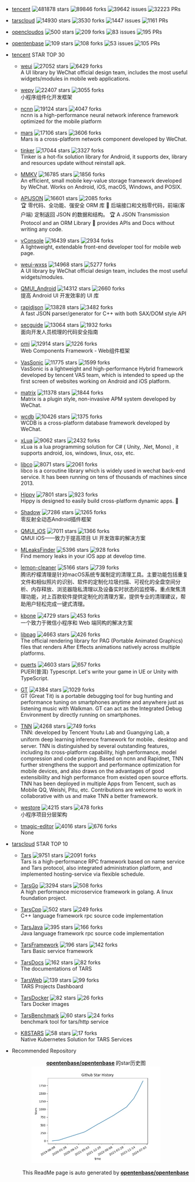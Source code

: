 
+ [tencent](https://github.com/tencent)
![481878 stars](https://img.shields.io/badge/Stars-481878-green)
![89846 forks](https://img.shields.io/badge/Forks-89846-green)
![39642 issues](https://img.shields.io/badge/Issues-39642-green)
![32223 PRs](https://img.shields.io/badge/PRs-32223-green)

+ [tarscloud](https://github.com/tarscloud)
![14930 stars](https://img.shields.io/badge/Stars-14930-green)
![3530 forks](https://img.shields.io/badge/Forks-3530-green)
![1447 issues](https://img.shields.io/badge/Issues-1447-green)
![1161 PRs](https://img.shields.io/badge/PRs-1161-green)

+ [opencloudos](https://github.com/opencloudos)
![500 stars](https://img.shields.io/badge/Stars-500-green)
![209 forks](https://img.shields.io/badge/Forks-209-green)
![83 issues](https://img.shields.io/badge/Issues-83-green)
![195 PRs](https://img.shields.io/badge/PRs-195-green)

+ [opentenbase](https://github.com/opentenbase)
![109 stars](https://img.shields.io/badge/Stars-109-green)
![108 forks](https://img.shields.io/badge/Forks-108-green)
![53 issues](https://img.shields.io/badge/Issues-53-green)
![105 PRs](https://img.shields.io/badge/PRs-105-green)



+ [tencent](https://github.com/tencent) STAR TOP 30
    
    + [weui](https://github.com/tencent/weui) 
    ![27052 stars](https://img.shields.io/badge/Stars-27052-green)
    ![6429 forks](https://img.shields.io/badge/Forks-6429-green)  
    A UI library by WeChat official design team, includes the most useful widgets/modules in mobile web applications.
    
    + [wepy](https://github.com/tencent/wepy) 
    ![22407 stars](https://img.shields.io/badge/Stars-22407-green)
    ![3055 forks](https://img.shields.io/badge/Forks-3055-green)  
    小程序组件化开发框架
    
    + [ncnn](https://github.com/tencent/ncnn) 
    ![19124 stars](https://img.shields.io/badge/Stars-19124-green)
    ![4047 forks](https://img.shields.io/badge/Forks-4047-green)  
    ncnn is a high-performance neural network inference framework optimized for the mobile platform
    
    + [mars](https://github.com/tencent/mars) 
    ![17106 stars](https://img.shields.io/badge/Stars-17106-green)
    ![3606 forks](https://img.shields.io/badge/Forks-3606-green)  
    Mars is a cross-platform network component  developed by WeChat.
    
    + [tinker](https://github.com/tencent/tinker) 
    ![17044 stars](https://img.shields.io/badge/Stars-17044-green)
    ![3327 forks](https://img.shields.io/badge/Forks-3327-green)  
    Tinker is a hot-fix solution library for Android, it supports dex, library and resources update without reinstall apk.
    
    + [MMKV](https://github.com/tencent/MMKV) 
    ![16785 stars](https://img.shields.io/badge/Stars-16785-green)
    ![1856 forks](https://img.shields.io/badge/Forks-1856-green)  
    An efficient, small mobile key-value storage framework developed by WeChat. Works on Android, iOS, macOS, Windows, and POSIX.
    
    + [APIJSON](https://github.com/tencent/APIJSON) 
    ![16601 stars](https://img.shields.io/badge/Stars-16601-green)
    ![2085 forks](https://img.shields.io/badge/Forks-2085-green)  
    🏆 零代码、全功能、强安全 ORM 库 🚀 后端接口和文档零代码，前端(客户端) 定制返回 JSON 的数据和结构。 🏆 A JSON Transmission Protocol and an ORM Library 🚀  provides APIs and Docs without writing any code.
    
    + [vConsole](https://github.com/tencent/vConsole) 
    ![16439 stars](https://img.shields.io/badge/Stars-16439-green)
    ![2934 forks](https://img.shields.io/badge/Forks-2934-green)  
    A lightweight, extendable front-end developer tool for mobile web page.
    
    + [weui-wxss](https://github.com/tencent/weui-wxss) 
    ![14968 stars](https://img.shields.io/badge/Stars-14968-green)
    ![5277 forks](https://img.shields.io/badge/Forks-5277-green)  
    A UI library by WeChat official design team, includes the most useful widgets/modules.
    
    + [QMUI_Android](https://github.com/tencent/QMUI_Android) 
    ![14312 stars](https://img.shields.io/badge/Stars-14312-green)
    ![2660 forks](https://img.shields.io/badge/Forks-2660-green)  
    提高 Android UI 开发效率的 UI 库
    
    + [rapidjson](https://github.com/tencent/rapidjson) 
    ![13828 stars](https://img.shields.io/badge/Stars-13828-green)
    ![3482 forks](https://img.shields.io/badge/Forks-3482-green)  
    A fast JSON parser/generator for C++ with both SAX/DOM style API
    
    + [secguide](https://github.com/tencent/secguide) 
    ![13064 stars](https://img.shields.io/badge/Stars-13064-green)
    ![1932 forks](https://img.shields.io/badge/Forks-1932-green)  
    面向开发人员梳理的代码安全指南
    
    + [omi](https://github.com/tencent/omi) 
    ![12914 stars](https://img.shields.io/badge/Stars-12914-green)
    ![1226 forks](https://img.shields.io/badge/Forks-1226-green)  
    Web Components Framework - Web组件框架
    
    + [VasSonic](https://github.com/tencent/VasSonic) 
    ![11775 stars](https://img.shields.io/badge/Stars-11775-green)
    ![1599 forks](https://img.shields.io/badge/Forks-1599-green)  
    VasSonic is a lightweight and high-performance Hybrid framework developed by tencent VAS team, which is intended to speed up the first screen of websites working on Android and iOS platform. 
    
    + [matrix](https://github.com/tencent/matrix) 
    ![11378 stars](https://img.shields.io/badge/Stars-11378-green)
    ![1844 forks](https://img.shields.io/badge/Forks-1844-green)  
    Matrix is a plugin style, non-invasive APM system developed by WeChat.
    
    + [wcdb](https://github.com/tencent/wcdb) 
    ![10426 stars](https://img.shields.io/badge/Stars-10426-green)
    ![1375 forks](https://img.shields.io/badge/Forks-1375-green)  
    WCDB is a cross-platform database framework developed by WeChat.
    
    + [xLua](https://github.com/tencent/xLua) 
    ![9062 stars](https://img.shields.io/badge/Stars-9062-green)
    ![2432 forks](https://img.shields.io/badge/Forks-2432-green)  
    xLua is a lua programming solution for  C# ( Unity, .Net, Mono) , it supports android, ios, windows, linux, osx, etc.
    
    + [libco](https://github.com/tencent/libco) 
    ![8071 stars](https://img.shields.io/badge/Stars-8071-green)
    ![2061 forks](https://img.shields.io/badge/Forks-2061-green)  
    libco is a coroutine library which is widely used in wechat  back-end service. It has been running on tens of thousands of machines since 2013.
    
    + [Hippy](https://github.com/tencent/Hippy) 
    ![7801 stars](https://img.shields.io/badge/Stars-7801-green)
    ![923 forks](https://img.shields.io/badge/Forks-923-green)  
    Hippy is designed to easily build cross-platform dynamic apps. 👏
    
    + [Shadow](https://github.com/tencent/Shadow) 
    ![7286 stars](https://img.shields.io/badge/Stars-7286-green)
    ![1265 forks](https://img.shields.io/badge/Forks-1265-green)  
    零反射全动态Android插件框架
    
    + [QMUI_iOS](https://github.com/tencent/QMUI_iOS) 
    ![7011 stars](https://img.shields.io/badge/Stars-7011-green)
    ![1366 forks](https://img.shields.io/badge/Forks-1366-green)  
    QMUI iOS——致力于提高项目 UI 开发效率的解决方案
    
    + [MLeaksFinder](https://github.com/tencent/MLeaksFinder) 
    ![5396 stars](https://img.shields.io/badge/Stars-5396-green)
    ![928 forks](https://img.shields.io/badge/Forks-928-green)  
    Find memory leaks in your iOS app at develop time.
    
    + [lemon-cleaner](https://github.com/tencent/lemon-cleaner) 
    ![5166 stars](https://img.shields.io/badge/Stars-5166-green)
    ![739 forks](https://img.shields.io/badge/Forks-739-green)  
    腾讯柠檬清理是针对macOS系统专属制定的清理工具。主要功能包括重复文件和相似照片的识别、软件的定制化垃圾扫描、可视化的全盘空间分析、内存释放、浏览器隐私清理以及设备实时状态的监控等。重点聚焦清理功能，对上百款软件提供定制化的清理方案，提供专业的清理建议，帮助用户轻松完成一键式清理。
    
    + [kbone](https://github.com/tencent/kbone) 
    ![4729 stars](https://img.shields.io/badge/Stars-4729-green)
    ![453 forks](https://img.shields.io/badge/Forks-453-green)  
    一个致力于微信小程序和 Web 端同构的解决方案
    
    + [libpag](https://github.com/tencent/libpag) 
    ![4663 stars](https://img.shields.io/badge/Stars-4663-green)
    ![426 forks](https://img.shields.io/badge/Forks-426-green)  
    The official rendering library for PAG (Portable Animated Graphics) files that renders After Effects animations natively across multiple platforms.
    
    + [puerts](https://github.com/tencent/puerts) 
    ![4603 stars](https://img.shields.io/badge/Stars-4603-green)
    ![657 forks](https://img.shields.io/badge/Forks-657-green)  
    PUER(普洱) Typescript. Let's write your game in UE or Unity with TypeScript.
    
    + [GT](https://github.com/tencent/GT) 
    ![4384 stars](https://img.shields.io/badge/Stars-4384-green)
    ![1029 forks](https://img.shields.io/badge/Forks-1029-green)  
    GT (Great Tit) is a portable debugging tool for bug hunting and performance tuning on smartphones anytime and anywhere just as listening music with Walkman. GT can act as the Integrated Debug Environment by directly running on smartphones.
    
    + [TNN](https://github.com/tencent/TNN) 
    ![4268 stars](https://img.shields.io/badge/Stars-4268-green)
    ![749 forks](https://img.shields.io/badge/Forks-749-green)  
    TNN: developed by Tencent Youtu Lab and Guangying Lab, a uniform deep learning inference framework for mobile、desktop and server. TNN is distinguished by several outstanding features, including its cross-platform capability, high performance, model compression and code pruning. Based on ncnn and Rapidnet, TNN further strengthens the support and performance optimization for mobile devices, and also draws on the advantages of good extensibility and high performance from existed open source efforts. TNN has been deployed in multiple Apps from Tencent, such as Mobile QQ, Weishi, Pitu, etc. Contributions are welcome to work in collaborative with us and make TNN a better framework. 
    
    + [westore](https://github.com/tencent/westore) 
    ![4215 stars](https://img.shields.io/badge/Stars-4215-green)
    ![478 forks](https://img.shields.io/badge/Forks-478-green)  
    小程序项目分层架构
    
    + [tmagic-editor](https://github.com/tencent/tmagic-editor) 
    ![4016 stars](https://img.shields.io/badge/Stars-4016-green)
    ![676 forks](https://img.shields.io/badge/Forks-676-green)  
    None
    

+ [tarscloud](https://github.com/tarscloud) STAR TOP 10
    
    + [Tars](https://github.com/tarscloud/Tars) 
    ![9751 stars](https://img.shields.io/badge/Stars-9751-green)
    ![2091 forks](https://img.shields.io/badge/Forks-2091-green)  
    Tars is a high-performance RPC framework based on name service and Tars protocol, also integrated administration platform, and implemented hosting-service via flexible schedule.
    
    + [TarsGo](https://github.com/tarscloud/TarsGo) 
    ![3294 stars](https://img.shields.io/badge/Stars-3294-green)
    ![508 forks](https://img.shields.io/badge/Forks-508-green)  
    A  high performance microservice  framework  in golang. A linux foundation project.
    
    + [TarsCpp](https://github.com/tarscloud/TarsCpp) 
    ![502 stars](https://img.shields.io/badge/Stars-502-green)
    ![249 forks](https://img.shields.io/badge/Forks-249-green)  
    C++ language framework rpc source code implementation
    
    + [TarsJava](https://github.com/tarscloud/TarsJava) 
    ![395 stars](https://img.shields.io/badge/Stars-395-green)
    ![166 forks](https://img.shields.io/badge/Forks-166-green)  
    Java language framework rpc source code implementation
    
    + [TarsFramework](https://github.com/tarscloud/TarsFramework) 
    ![196 stars](https://img.shields.io/badge/Stars-196-green)
    ![142 forks](https://img.shields.io/badge/Forks-142-green)  
    Tars Basic service framework
    
    + [TarsDocs](https://github.com/tarscloud/TarsDocs) 
    ![162 stars](https://img.shields.io/badge/Stars-162-green)
    ![82 forks](https://img.shields.io/badge/Forks-82-green)  
    The documentations of TARS
    
    + [TarsWeb](https://github.com/tarscloud/TarsWeb) 
    ![139 stars](https://img.shields.io/badge/Stars-139-green)
    ![99 forks](https://img.shields.io/badge/Forks-99-green)  
    TARS Projects Dashboard
    
    + [TarsDocker](https://github.com/tarscloud/TarsDocker) 
    ![82 stars](https://img.shields.io/badge/Stars-82-green)
    ![26 forks](https://img.shields.io/badge/Forks-26-green)  
    Tars Docker  images
    
    + [TarsBenchmark](https://github.com/tarscloud/TarsBenchmark) 
    ![60 stars](https://img.shields.io/badge/Stars-60-green)
    ![24 forks](https://img.shields.io/badge/Forks-24-green)  
    benchmark tool for tars/http service
    
    + [K8STARS](https://github.com/tarscloud/K8STARS) 
    ![58 stars](https://img.shields.io/badge/Stars-58-green)
    ![17 forks](https://img.shields.io/badge/Forks-17-green)  
    Native Kubernetes  Solution for TARS Services
    


+ Recommended Repository  
<p align="center">
      <strong>
        <a href="https://github.com/opentenbase/opentenbase" target="_blank">opentenbase/opentenbase</a>
      </strong>  的star历史图
  <br>
  <img src="https://raw.githubusercontent.com/ButterAndButterfly/GithubTools/master/data/stars_history.jpg" width="350px"></img>    
</p>

<p align="right">
      This ReadMe page is auto generated by 
      <strong>
        <a href="https://github.com/opentenbase/opentenbase" target="_blank">opentenbase/opentenbase</a><br>
      </strong>   
</p>